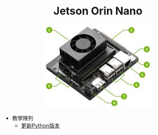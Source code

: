 # <div align="center">Jetson Orin Nano</div>
<div align="center"><img style="width: 30vw;" src="./imager/Jetson-Orin-Nano.jpg"></div>

 - 教學陣列
    - [更新Python版本](./src/upda-python/README.md)